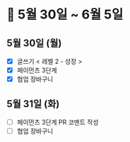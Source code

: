 # 🐯 5월 30일 ~ 6월 5일

## 5월 30일 (월)

- [x] 글쓰기 < 레벨 2 - 성장 >
- [x] 페이먼츠 3단계
- [x] 협업 장바구니

## 5월 31일 (화)

- [ ] 페이먼츠 3단계 PR 코멘트 작성
- [ ] 협업 장바구니
